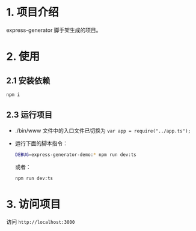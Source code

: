 # 1. 项目介绍

express-generator 脚手架生成的项目。

# 2. 使用

## 2.1 安装依赖

```bash
npm i
```

## 2.3 运行项目

- ./bin/www 文件中的入口文件已切换为 `var app = require("../app.ts");`

- 运行下面的脚本指令：
  ```bash
  DEBUG=express-generator-demo:* npm run dev:ts
  ```
  或者：
  ```bash
  npm run dev:ts
  ```

# 3. 访问项目

访问 `http://localhost:3000`
